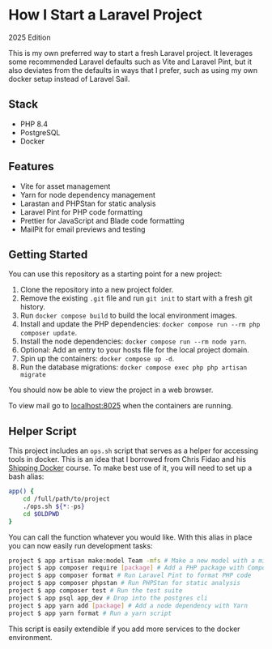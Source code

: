 # How I Start a Laravel Project

2025 Edition

This is my own preferred way to start a fresh Laravel project. It leverages some recommended Laravel defaults such as Vite and Laravel Pint, but it also deviates from the defaults in ways that I prefer, such as using my own docker setup instead of Laravel Sail.

## Stack

- PHP 8.4
- PostgreSQL
- Docker

## Features

- Vite for asset management
- Yarn for node dependency management
- Larastan and PHPStan for static analysis
- Laravel Pint for PHP code formatting
- Prettier for JavaScript and Blade code formatting
- MailPit for email previews and testing

## Getting Started

You can use this repository as a starting point for a new project:

1. Clone the repository into a new project folder.
2. Remove the existing `.git` file and run `git init` to start with a fresh git history.
3. Run `docker compose build` to build the local environment images.
4. Install and update the PHP dependencies: `docker compose run --rm php composer update`.
5. Install the node dependencies: `docker compose run --rm node yarn`.
6. Optional: Add an entry to your hosts file for the local project domain.
7. Spin up the containers: `docker compose up -d`.
8. Run the database migrations: `docker compose exec php php artisan migrate`

You should now be able to view the project in a web browser.

To view mail go to [localhost:8025](http://localhost:8025) when the containers are running.

## Helper Script

This project includes an `ops.sh` script that serves as a helper for accessing tools in docker. This is an idea that I borrowed from Chris Fidao and his [Shipping Docker](https://serversforhackers.com/shipping-docker) course. To make best use of it, you will need to set up a bash alias:

```sh
app() {
    cd /full/path/to/project
    ./ops.sh ${*:-ps}
    cd $OLDPWD
}
```

You can call the function whatever you would like. With this alias in place you can now easily run development tasks:

```sh
project $ app artisan make:model Team -mfs # Make a new model with a migration, factory and seeder
project $ app composer require [package] # Add a PHP package with Composer
project $ app composer format # Run Laravel Pint to format PHP code
project $ app composer phpstan # Run PHPStan for static analysis
project $ app composer test # Run the test suite
project $ app psql app_dev # Drop into the postgres cli
project $ app yarn add [package] # Add a node dependency with Yarn
project $ app yarn format # Run a yarn script
```

This script is easily extendible if you add more services to the docker environment.
